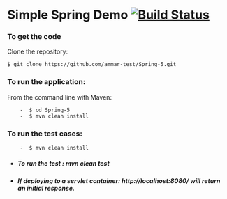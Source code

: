 # Simple Spring Demo [![Build Status](https://travis-ci.org/ammar-test/Spring-5.svg?branch=master)](https://travis-ci.org/ammar-test/Spring-5)
 
 
### To get the code
   Clone the repository:
   
    $ git clone https://github.com/ammar-test/Spring-5.git
    
### To run the application:
   From the command line with Maven:
   
        -  $ cd Spring-5
        -  $ mvn clean install
### To run the test cases:

        -  $ mvn clean install
        
        
   - ##### To run the test : **_mvn clean test_**
   - ##### If deploying to a servlet container: http://localhost:8080/ will return an initial response.

